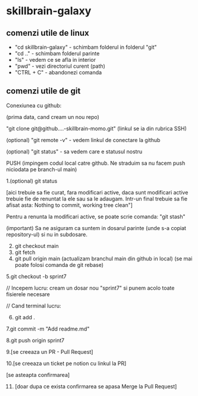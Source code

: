 # skillbrain-galaxy

## comenzi utile de linux
- "cd skillbrain-galaxy" - schimbam folderul in folderul "git"
- "cd .." - schimbam folderul parinte
- "ls" - vedem ce se afla in interior
- "pwd" - vezi directoriul curent (path)
- "CTRL + C" - abandonezi comanda


## comenzi utile de git

Conexiunea cu github:

(prima data, cand cream un nou repo)

"git clone git@github....-skillbrain-momo.git" (linkul se ia din rubrica SSH)

(optional) "git remote -v" - vedem linkul de conectare la github

(optional) "git status" - sa vedem care e statusul nostru


PUSH (impingem codul local catre github. Ne straduim sa nu facem push niciodata pe branch-ul main)

1.(optional) git status

[aici trebuie sa fie curat, fara modificari active, daca sunt modificari active trebuie fie de renuntat la ele sau sa le adaugam. Intr-un final trebuie sa fie afisat asta: Nothing to commit, working tree clean"]

Pentru a renunta la modificari active, se poate scrie comanda: "git stash"

(important) Sa ne asiguram ca suntem in dosarul parinte (unde s-a copiat repository-ul) si nu in subdosare.

2. git checkout main
3. git fetch
4. git pull origin main (actualizam branchul main din github in local) (se mai poate folosi comanda de git rebase)

5.git checkout -b sprint7

// Incepem lucru: cream un dosar nou "sprint7" si punem acolo toate fisierele necesare

// Cand terminal lucru:

6. git add .

7.git commit -m "Add readme.md"

8.git push origin sprint7

9.[se creeaza un PR - Pull Request]

10.[se creeaza un ticket pe notion cu linkul la PR]

[se asteapta confirmarea]

11. [doar dupa ce exista confirmarea se apasa Merge la Pull Request]